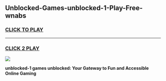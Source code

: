 
## Unblocked-Games-unblocked-1-Play-Free-wnabs
<h3>
<a href="https://premium76.site?title=unblocked-1&ref=18A1">CLICK TO PLAY</a></h3>
<hr>

<h3>
<a href="https://premium76.site?title=unblocked-1&ref=18A1">CLICK 2 PLAY</a>
  
</h3>

<a href="https://premium76.site?title=unblocked-1&ref=18A1"><img src="https://clearcache.store/games.png"></a>


**unblocked-1 games unblocked: Your Gateway to Fun and Accessible Online Gaming**
